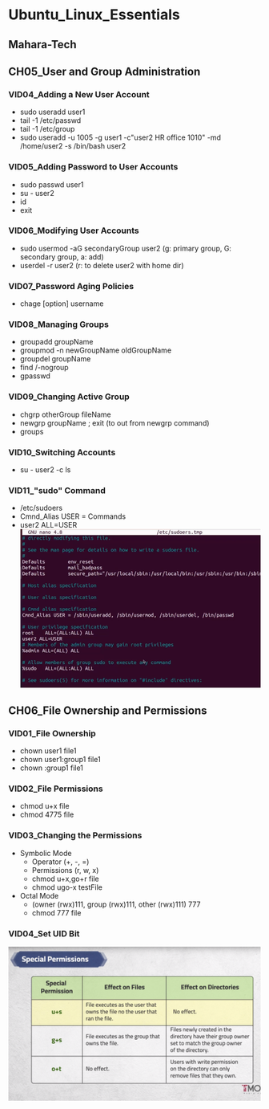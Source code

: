 # Ubuntu_Linux_Essentials
## Mahara-Tech

## CH05_User and Group Administration
### VID04_Adding a New User Account
- sudo useradd user1
- tail -1 /etc/passwd
- tail -1 /etc/group
- sudo useradd -u 1005 -g user1 -c"user2 HR office 1010" -md /home/user2 -s /bin/bash user2
### VID05_Adding Password to User Accounts
- sudo passwd user1
- su - user2
- id
- exit
### VID06_Modifying User Accounts
- sudo usermod -aG secondaryGroup user2 (g: primary group, G: secondary group, a: add)
- userdel -r user2 (r: to delete user2 with home dir)
### VID07_Password Aging Policies
- chage [option] username
### VID08_Managing Groups
- groupadd groupName
- groupmod -n newGroupName oldGroupName
- groupdel groupName
- find /-nogroup
- gpasswd
### VID09_Changing Active Group
- chgrp otherGroup fileName
- newgrp groupName ; exit (to out from newgrp command)
- groups
### VID10_Switching Accounts
- su - user2 -c ls
### VID11_"sudo" Command
- /etc/sudoers
- Cmnd_Alias USER = Commands
- user2 ALL=USER
  ![sudoers.jpg](./sudoers.jpg)
## CH06_File Ownership and Permissions
### VID01_File Ownership
- chown user1 file1
- chown user1:group1 file1
- chown :group1 file1
### VID02_File Permissions
- chmod u+x file
- chmod 4775 file
### VID03_Changing the Permissions
- Symbolic Mode
  - Operator (+, -, =)
  - Permissions (r, w, x)
  - chmod u+x,go+r file
  - chmod ugo-x testFile
- Octal Mode
  - (owner (rwx)111, group (rwx)111, other (rwx)111) 777
  - chmod 777 file 
### VID04_Set UID Bit
![VID04_Set_UID_Bit.jpg](./VID04_Set_UID_Bit.jpg)
